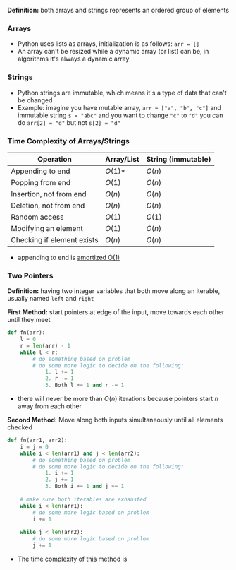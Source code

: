
**Definition:** both arrays and strings represents an ordered group of elements

### Arrays
- Python uses lists as arrays, initialization is as follows: `arr = []`
- An array can't be resized while a dynamic array (or list) can be, in algorithms it's always a dynamic array

### Strings
- Python strings are immutable, which means it's a type of data that can't be changed
- Example: imagine you have mutable array, `arr = ["a", "b", "c"]` and immutable string `s = "abc"` and you want to change `"c"` to `"d"` you can do `arr[2] = "d"` but not `s[2] = "d"`

### Time Complexity of Arrays/Strings

| Operation                  | Array/List | String (immutable) |
| -------------------------- | ---------- | ------------------ |
| Appending to end           | $O(1)$*    | $O(n)$             |
| Popping from end           | $O(1)$     | $O(n)$             |
| Insertion, not from end    | $O(n)$     | $O(n)$             |
| Deletion, not from end     | $O(n)$     | $O(n)$             |
| Random access              | $O(1)$     | $O(1)$             |
| Modifying an element       | $O(1)$     | $O(n)$             |
| Checking if element exists | $O(n)$     | $O(n)$             |
- appending to end is [amortized O(1)](https://stackoverflow.com/questions/33044883/why-is-the-time-complexity-of-pythons-list-append-method-o1)

### Two Pointers

**Definition:** having two integer variables that both move along an iterable, usually named `left` and `right`

**First Method:** start pointers at edge of the input, move towards each other until they meet

```Python
def fn(arr):
	l = 0
	r = len(arr) - 1
	while l < r:
		# do something based on problem
		# do some more logic to decide on the following:
			1. l += 1
			2. r -= 1
			3. Both l += 1 and r -= 1
```
- there will never be more than $O(n)$ iterations because pointers start $n$ away from each other

**Second Method:** Move along both inputs simultaneously until all elements checked

```Python
def fn(arr1, arr2):
	i = j = 0
	while i < len(arr1) and j < len(arr2):
		# do something based on problem
		# do some more logic to decide on the following:
			1. i += 1
			2. j += 1
			3. Both i += 1 and j += 1
	
	# make sure both iterables are exhausted
	while i < len(arr1):
		# do some more logic based on problem
		i += 1
	
	while j < len(arr2):
		# do some more logic based on problem
		j += 1
```
- The time complexity of this method is 
